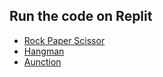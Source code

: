 
<h2>Run the code on Replit</h2>

- [Rock Paper Scissor](https://replit.com/@pakbungdesu/cpp-rock-paper-scissor?v=1)
- [Hangman](https://replit.com/@pakbungdesu/cpp-hangman?v=1)
- [Aunction](https://replit.com/@pakbungdesu/cpp-aunction?v=1)
